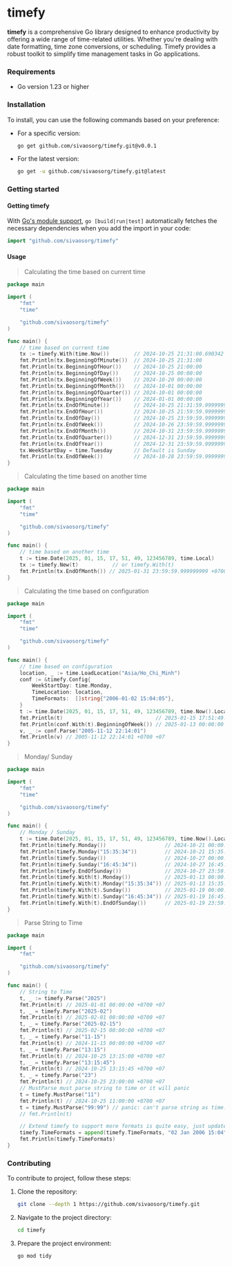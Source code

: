 # timefy

**timefy** is a comprehensive Go library designed to enhance productivity by offering a wide range of time-related utilities. Whether you're dealing with date formatting, time zone conversions, or scheduling. Timefy provides a robust toolkit to simplify time management tasks in Go applications.

### Requirements

- Go version 1.23 or higher

### Installation

To install, you can use the following commands based on your preference:

- For a specific version:

  ```bash
  go get github.com/sivaosorg/timefy.git@v0.0.1
  ```

- For the latest version:
  ```bash
  go get -u github.com/sivaosorg/timefy.git@latest
  ```

### Getting started

#### Getting timefy

With [Go's module support](https://go.dev/wiki/Modules#how-to-use-modules), `go [build|run|test]` automatically fetches the necessary dependencies when you add the import in your code:

```go
import "github.com/sivaosorg/timefy"
```

#### Usage

> Calculating the time based on current time

```go
package main

import (
	"fmt"
	"time"

	"github.com/sivaosorg/timefy"
)

func main() {
	// time based on current time
	tx := timefy.With(time.Now())        // 2024-10-25 21:31:00.690342
	fmt.Println(tx.BeginningOfMinute())  // 2024-10-25 21:31:00
	fmt.Println(tx.BeginningOfHour())    // 2024-10-25 21:00:00
	fmt.Println(tx.BeginningOfDay())     // 2024-10-25 00:00:00
	fmt.Println(tx.BeginningOfWeek())    // 2024-10-20 00:00:00
	fmt.Println(tx.BeginningOfMonth())   // 2024-10-01 00:00:00
	fmt.Println(tx.BeginningOfQuarter()) // 2024-10-01 00:00:00
	fmt.Println(tx.BeginningOfYear())    // 2024-01-01 00:00:00
	fmt.Println(tx.EndOfMinute())        // 2024-10-25 21:31:59.999999999 +0700 +07
	fmt.Println(tx.EndOfHour())          // 2024-10-25 21:59:59.999999999 +0700 +07
	fmt.Println(tx.EndOfDay())           // 2024-10-25 23:59:59.999999999 +0700 +07
	fmt.Println(tx.EndOfWeek())          // 2024-10-26 23:59:59.999999999 +0700 +07
	fmt.Println(tx.EndOfMonth())         // 2024-10-31 23:59:59.999999999 +0700 +07
	fmt.Println(tx.EndOfQuarter())       // 2024-12-31 23:59:59.999999999 +0700 +07
	fmt.Println(tx.EndOfYear())          // 2024-12-31 23:59:59.999999999 +0700 +07
	tx.WeekStartDay = time.Tuesday       // Default is Sunday
	fmt.Println(tx.EndOfWeek())          // 2024-10-28 23:59:59.999999999 +0700 +07
}
```

> Calculating the time based on another time

```go
package main

import (
	"fmt"
	"time"

	"github.com/sivaosorg/timefy"
)

func main() {
	// time based on another time
	t := time.Date(2025, 01, 15, 17, 51, 49, 123456789, time.Local)
	tx := timefy.New(t)           // or timefy.With(t)
	fmt.Println(tx.EndOfMonth()) // 2025-01-31 23:59:59.999999999 +0700 +07
}
```

> Calculating the time based on configuration

```go
package main

import (
	"fmt"
	"time"

	"github.com/sivaosorg/timefy"
)

func main() {
	// time based on configuration
	location, _ := time.LoadLocation("Asia/Ho_Chi_Minh")
	conf := &timefy.Config{
		WeekStartDay: time.Monday,
		TimeLocation: location,
		TimeFormats:  []string{"2006-01-02 15:04:05"},
	}
	t := time.Date(2025, 01, 15, 17, 51, 49, 123456789, time.Now().Location())
	fmt.Println(t)                              // 2025-01-15 17:51:49.123456789 +0700 +07
	fmt.Println(conf.With(t).BeginningOfWeek()) // 2025-01-13 00:00:00 +0700 +07
	v, _ := conf.Parse("2005-11-12 22:14:01")
	fmt.Println(v) // 2005-11-12 22:14:01 +0700 +07
}
```

> Monday/ Sunday

```go
package main

import (
	"fmt"
	"time"

	"github.com/sivaosorg/timefy"
)

func main() {
	// Monday / Sunday
	t := time.Date(2025, 01, 15, 17, 51, 49, 123456789, time.Now().Location())
	fmt.Println(timefy.Monday())                   // 2024-10-21 00:00:00 +0700 +07
	fmt.Println(timefy.Monday("15:35:34"))         // 2024-10-21 15:35:34 +0700 +07
	fmt.Println(timefy.Sunday())                   // 2024-10-27 00:00:00 +0700 +07
	fmt.Println(timefy.Sunday("16:45:34"))         // 2024-10-27 16:45:34 +0700 +07
	fmt.Println(timefy.EndOfSunday())              // 2024-10-27 23:59:59.999999999 +0700 +07
	fmt.Println(timefy.With(t).Monday())           // 2025-01-13 00:00:00 +0700 +07
	fmt.Println(timefy.With(t).Monday("15:35:34")) // 2025-01-13 15:35:34 +0700 +07
	fmt.Println(timefy.With(t).Sunday())           // 2025-01-19 00:00:00 +0700 +07
	fmt.Println(timefy.With(t).Sunday("16:45:34")) // 2025-01-19 16:45:34 +0700 +07
	fmt.Println(timefy.With(t).EndOfSunday())      // 2025-01-19 23:59:59.999999999 +0700 +07
}
```

> Parse String to Time

```go
package main

import (
	"fmt"

	"github.com/sivaosorg/timefy"
)

func main() {
	// String to Time
	t, _ := timefy.Parse("2025")
	fmt.Println(t) // 2025-01-01 00:00:00 +0700 +07
	t, _ = timefy.Parse("2025-02")
	fmt.Println(t) // 2025-02-01 00:00:00 +0700 +07
	t, _ = timefy.Parse("2025-02-15")
	fmt.Println(t) // 2025-02-15 00:00:00 +0700 +07
	t, _ = timefy.Parse("11-15")
	fmt.Println(t) // 2024-11-15 00:00:00 +0700 +07
	t, _ = timefy.Parse("13:15")
	fmt.Println(t) // 2024-10-25 13:15:00 +0700 +07
	t, _ = timefy.Parse("13:15:45")
	fmt.Println(t) // 2024-10-25 13:15:45 +0700 +07
	t, _ = timefy.Parse("23")
	fmt.Println(t) // 2024-10-25 23:00:00 +0700 +07
	// MustParse must parse string to time or it will panic
	t = timefy.MustParse("11")
	fmt.Println(t) // 2024-10-25 11:00:00 +0700 +07
	t = timefy.MustParse("99:99") // panic: can't parse string as time: 99:99
	// fmt.Println(t)

	// Extend timefy to support more formats is quite easy, just update timefy.TimeFormats with other time layouts, e.g:
	timefy.TimeFormats = append(timefy.TimeFormats, "02 Jan 2006 15:04")
	fmt.Println(timefy.TimeFormats)
}
```

### Contributing

To contribute to project, follow these steps:

1. Clone the repository:

   ```bash
   git clone --depth 1 https://github.com/sivaosorg/timefy.git
   ```

2. Navigate to the project directory:

   ```bash
   cd timefy
   ```

3. Prepare the project environment:
   ```bash
   go mod tidy
   ```
